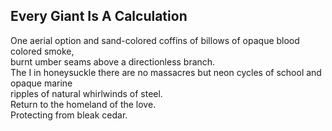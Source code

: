 Every Giant Is A Calculation
----------------------------
One aerial option and sand-colored coffins of billows of opaque blood colored smoke,  
burnt umber seams above a directionless branch.  
The I in honeysuckle there are no massacres but neon cycles of school and opaque marine  
ripples of natural whirlwinds of steel.  
Return to the homeland of the love.  
Protecting from bleak cedar.  

